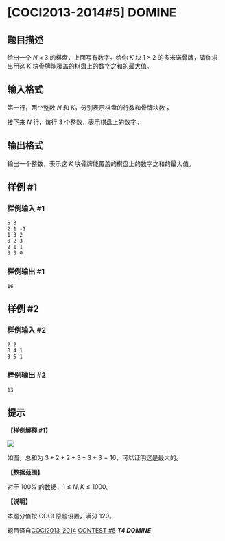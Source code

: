 # [COCI2013-2014#5] DOMINE

## 题目描述

给出一个 $N\times 3$ 的棋盘，上面写有数字。给你 $K$ 块 $1\times 2$ 的多米诺骨牌，请你求出用这 $K$ 块骨牌能覆盖的棋盘上的数字之和的最大值。

## 输入格式

第一行，两个整数 $N$ 和 $K$，分别表示棋盘的行数和骨牌块数；

接下来 $N$ 行，每行 $3$ 个整数，表示棋盘上的数字。

## 输出格式

输出一个整数，表示这 $K$ 块骨牌能覆盖的棋盘上的数字之和的最大值。

## 样例 #1

### 样例输入 #1
```
5 3
2 1 -1
1 3 2
0 2 3
2 1 1
3 3 0
```

### 样例输出 #1

```
16
```

## 样例 #2

### 样例输入 #2
```
2 2
0 4 1
3 5 1
```

### 样例输出 #2

```
13
```

## 提示

**【样例解释 #1】**

![](https://cdn.luogu.com.cn/upload/image_hosting/r38fixsz.png)

如图，总和为 $3+2+2+3+3+3=16$，可以证明这是最大的。

**【数据范围】**

对于 $100\%$ 的数据，$1\le N,K\le 1000$。

**【说明】**

本题分值按 COCI 原题设置，满分 $120$。

题目译自[COCI2013_2014](https://hsin.hr/coci/archive/2013_2014/) [CONTEST #5](https://hsin.hr/coci/archive/2013_2014/contest5_tasks.pdf) _**T4  DOMINE**_
